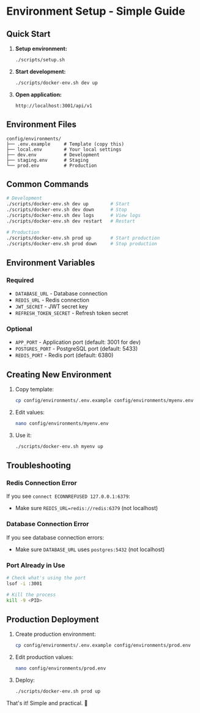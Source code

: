 # Environment Setup - Simple Guide

## Quick Start

1. **Setup environment:**
   ```bash
   ./scripts/setup.sh
   ```

2. **Start development:**
   ```bash
   ./scripts/docker-env.sh dev up
   ```

3. **Open application:**
   ```
   http://localhost:3001/api/v1
   ```

## Environment Files

```
config/environments/
├── .env.example     # Template (copy this)
├── local.env        # Your local settings
├── dev.env          # Development
├── staging.env      # Staging
└── prod.env         # Production
```

## Common Commands

```bash
# Development
./scripts/docker-env.sh dev up        # Start
./scripts/docker-env.sh dev down      # Stop
./scripts/docker-env.sh dev logs      # View logs
./scripts/docker-env.sh dev restart   # Restart

# Production
./scripts/docker-env.sh prod up       # Start production
./scripts/docker-env.sh prod down     # Stop production
```

## Environment Variables

### Required
- `DATABASE_URL` - Database connection
- `REDIS_URL` - Redis connection
- `JWT_SECRET` - JWT secret key
- `REFRESH_TOKEN_SECRET` - Refresh token secret

### Optional
- `APP_PORT` - Application port (default: 3001 for dev)
- `POSTGRES_PORT` - PostgreSQL port (default: 5433)
- `REDIS_PORT` - Redis port (default: 6380)

## Creating New Environment

1. Copy template:
   ```bash
   cp config/environments/.env.example config/environments/myenv.env
   ```

2. Edit values:
   ```bash
   nano config/environments/myenv.env
   ```

3. Use it:
   ```bash
   ./scripts/docker-env.sh myenv up
   ```

## Troubleshooting

### Redis Connection Error
If you see `connect ECONNREFUSED 127.0.0.1:6379`:
- Make sure `REDIS_URL=redis://redis:6379` (not localhost)

### Database Connection Error
If you see database connection errors:
- Make sure `DATABASE_URL` uses `postgres:5432` (not localhost)

### Port Already in Use
```bash
# Check what's using the port
lsof -i :3001

# Kill the process
kill -9 <PID>
```

## Production Deployment

1. Create production environment:
   ```bash
   cp config/environments/.env.example config/environments/prod.env
   ```

2. Edit production values:
   ```bash
   nano config/environments/prod.env
   ```

3. Deploy:
   ```bash
   ./scripts/docker-env.sh prod up
   ```

That's it! Simple and practical. 🚀